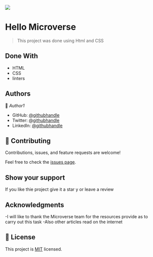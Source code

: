 ![](https://img.shields.io/badge/Microverse-blueviolet)

# Hello Microverse
> This project was done using Html and CSS


## Done With
 
 - HTML
 - CSS
 - linters

## Authors

👤 *Author1*

- GitHub: [@githubhandle](https://github.com/Rudy-Menekam)
- Twitter: [@githubhandle](https://twitter.com/MenekamR)
- LinkedIn: [@githubhandle](https://www.linkedin.com/in/menekam-rudy/)

<!-- - GitHub: [@githubhandle](https://github.com/githubhandle)-->

## 🤝 Contributing

Contributions, issues, and feature requests are welcome!

Feel free to check the [issues page]([../../issues/](https://github.com/Rudy-Menekam/Module-1---Hello-Microverse.git)).

 ## Show your support

If you like thie project give it a star y or leave a review

## Acknowledgments

-I will like to thank the Microverse team for the resources provide as to carry out this task
-Also other articles read on the internet

## 📝 License

This project is [MIT](./MIT.md) licensed.

<!-- NOTE: we recommend using the [MIT license](https://choosealicense.com/licenses/mit/) - you can set it up quickly by [using templates available on GitHub](https://docs.github.com/en/communities/setting-up-your-project-for-healthy-contributions/adding-a-license-to-a-repository). You can also use [any other license](https://choosealicense.com/licenses/) if you wish. -->
